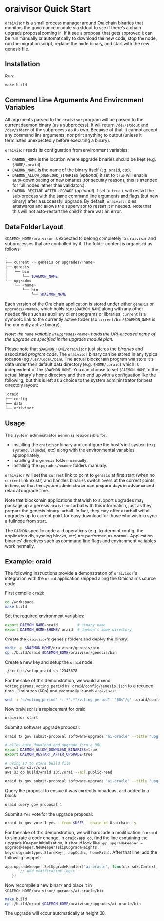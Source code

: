 # oraivisor Quick Start

`oraivisor` is a small process manager around Oraichain binaries that monitors the governance module via stdout to see if there's a chain upgrade proposal coming in. If it see a proposal that gets approved it can be run manually or automatically to download the new code, stop the node, run the migration script, replace the node binary, and start with the new genesis file.

## Installation

Run:

`make build`

## Command Line Arguments And Environment Variables

All arguments passed to the `oraivisor` program will be passed to the current daemon binary (as a subprocess).
It will return `/dev/stdout` and `/dev/stderr` of the subprocess as its own. Because of that, it cannot accept
any command line arguments, nor print anything to output (unless it terminates unexpectedly before executing a
binary).

`oraivisor` reads its configuration from environment variables:

* `DAEMON_HOME` is the location where upgrade binaries should be kept (e.g. `$HOME/.oraid`).
* `DAEMON_NAME` is the name of the binary itself (eg. `oraid`, etc).
* `DAEMON_ALLOW_DOWNLOAD_BINARIES` (*optional*) if set to `true` will enable auto-downloading of new binaries
(for security reasons, this is intended for full nodes rather than validators).
* `DAEMON_RESTART_AFTER_UPGRADE` (*optional*) if set to `true` it will restart the sub-process with the same
command line arguments and flags (but new binary) after a successful upgrade. By default, `oraivisor` dies
afterwards and allows the supervisor to restart it if needed. Note that this will not auto-restart the child
if there was an error.

## Data Folder Layout

`$DAEMON_HOME/oraivisor` is expected to belong completely to `oraivisor` and 
subprocesses that are controlled by it. The folder content is organised as follows:

```bash
.
├── current -> genesis or upgrades/<name>
├── genesis
│   └── bin
│       └── $DAEMON_NAME
└── upgrades
    └── <name>
        └── bin
            └── $DAEMON_NAME
```

Each version of the Oraichain application is stored under either `genesis` or `upgrades/<name>`, which holds `bin/$DAEMON_NAME`
along with any other needed files such as auxiliary client programs or libraries. `current` is a symbolic link to the currently
active folder (so `current/bin/$DAEMON_NAME` is the currently active binary).

*Note: the `name` variable in `upgrades/<name>` holds the URI-encoded name of the upgrade as specified in the upgrade module plan.*

Please note that `$DAEMON_HOME/oraivisor` just stores the *binaries* and associated *program code*.
The `oraivisor` binary can be stored in any typical location (eg `/usr/local/bin`). The actual blockchain
program will store it's data under their default data directory (e.g. `$HOME/.oraid`) which is independent of
the `$DAEMON_HOME`. You can choose to set `$DAEMON_HOME` to the actual binary's home directory and then end up
with a configuation like the following, but this is left as a choice to the system admininstrator for best
directory layout:

```bash
.oraid
├── config
├── data
└── oraivisor
```

## Usage

The system administrator admin is responsible for:
* installing the `oraivisor` binary and configure the host's init system (e.g. `systemd`, `launchd`, etc) along with the environmental variables appropriately;
* installing the `genesis` folder manually;
* installing the `upgrades/<name>` folders manually.

`oraivisor` will set the `current` link to point to `genesis` at first start (when no `current` link exists) and handles
binaries switch overs at the correct points in time, so that the system administrator can prepare days in advance and relax at upgrade time.

Note that blockchain applications that wish to support upgrades may package up a genesis `oraivisor` tarball with this information,
just as they prepare the genesis binary tarball. In fact, they may offer a tarball will all upgrades up to current point for easy download
for those who wish to sync a fullnode from start.

The `DAEMON` specific code and operations (e.g. tendermint config, the application db, syncing blocks, etc) are performed as normal.
Application binaries' directives such as command-line flags and environment variables work normally.

## Example: oraid

The following instructions provide a demonstration of `oraivisor`'s integration with the `oraid` application
shipped along the Oraichain's source code.

First compile `oraid`:

```bash
cd /workspace
make build
```

Set the required environment variables:

```bash
export DAEMON_NAME=oraid         # binary name
export DAEMON_HOME=$HOME/.oraid  # daemon's home directory
```

Create the `oraivisor`’s genesis folders and deploy the binary:

```bash
mkdir -p $DAEMON_HOME/oraivisor/genesis/bin
cp ./build/oraid $DAEMON_HOME/oraivisor/genesis/bin
```

Create a new key and setup the `oraid` node:

```bash
./scripts/setup_oraid.sh 12345678
```

For the sake of this demonstration, we would amend `voting_params.voting_period` in `.oraid/config/genesis.json` to a reduced time ~1 minutes (60s) and eventually launch `oraivisor`:

```bash
sed -i 's/voting_period" *: *".*"/voting_period": "60s"/g' .oraid/config/genesis.json
```

Now oraivisor is a replacement for oraid

```bash
oraivisor start
```

Submit a software upgrade proposal:

```bash
oraid tx gov submit-proposal software-upgrade "ai-oracle" --title "upgrade-demo" --description "upgrade"  --from $USER --upgrade-height 30 --deposit 10000000orai --chain-id Oraichain -y

# allow auto download and upgrade form a URL
export DAEMON_ALLOW_DOWNLOAD_BINARIES=true
export DAEMON_RESTART_AFTER_UPGRADE=true

# using s3 to store build file
aws s3 mb s3://orai
aws s3 cp build/oraid s3://orai --acl public-read

oraid tx gov submit-proposal software-upgrade "ai-oracle" --title "upgrade-demo" --description "upgrade"  --from $USER --upgrade-height 30 --upgrade-info "https://orai.s3.us-east-2.amazonaws.com/oraid" --deposit 10000000orai --chain-id Oraichain -y

```
 
Query the proposal to ensure it was correctly broadcast and added to a block:

```bash
oraid query gov proposal 1
```
 
Submit a `Yes` vote for the upgrade proposal:

```bash
oraid tx gov vote 1 yes --from $USER --chain-id Oraichain -y
```

For the sake of this demonstration, we will hardcode a modification in `oraid` to simulate a code change.
In `oraid/app.go`, find the line containing the upgrade Keeper initialisation, it should look like
`app.upgradekeeper = upgradekeeper.NewKeeper(skipUpgradeHeights, keys[upgradetypes.StoreKey], appCodec, homePath)`.
After that line, add the following snippet:

 ```go
 app.upgradekeeper.SetUpgradeHandler("ai-oracle", func(ctx sdk.Context, plan upgradetypes.Plan) {
		// Add modification logic		
	})
```

Now recompile a new binary and place it in `$DAEMON_HOME/oraivisor/upgrades/ai-oracle/bin`:

```bash
make build
cp ./build/oraid $DAEMON_HOME/oraivisor/upgrades/ai-oracle/bin
```

The upgrade will occur automatically at height 30.